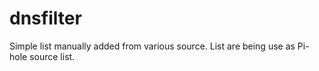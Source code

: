 # dnsfilter

Simple list manually added from various source.
List are being use as Pi-hole source list.
